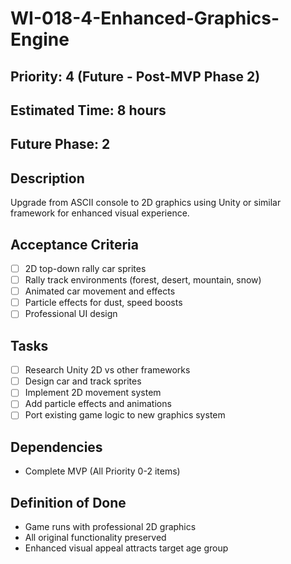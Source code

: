 # WI-018-4-Enhanced-Graphics-Engine

## Priority: 4 (Future - Post-MVP Phase 2)
## Estimated Time: 8 hours
## Future Phase: 2

## Description
Upgrade from ASCII console to 2D graphics using Unity or similar framework for enhanced visual experience.

## Acceptance Criteria
- [ ] 2D top-down rally car sprites
- [ ] Rally track environments (forest, desert, mountain, snow)
- [ ] Animated car movement and effects
- [ ] Particle effects for dust, speed boosts
- [ ] Professional UI design

## Tasks
- [ ] Research Unity 2D vs other frameworks
- [ ] Design car and track sprites
- [ ] Implement 2D movement system
- [ ] Add particle effects and animations
- [ ] Port existing game logic to new graphics system

## Dependencies
- Complete MVP (All Priority 0-2 items)

## Definition of Done
- Game runs with professional 2D graphics
- All original functionality preserved
- Enhanced visual appeal attracts target age group
